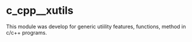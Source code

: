 # c_cpp__xutils
This module was develop for generic utiility features, functions, method in c/c++ programs.
